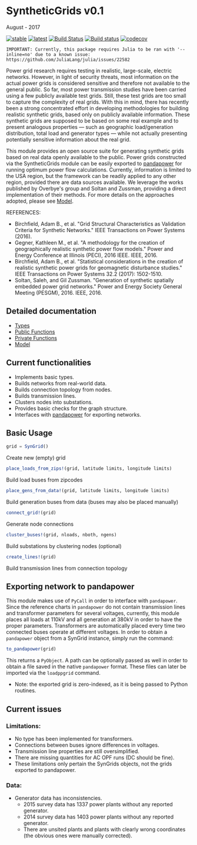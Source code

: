 # SyntheticGrids v0.1
August - 2017

[![stable](https://img.shields.io/badge/docs-stable-blue.svg)](https://invenia.github.io/SyntheticGrids.jl/stable)
[![latest](https://img.shields.io/badge/docs-latest-blue.svg)](https://invenia.github.io/SyntheticGrids.jl/latest)
[![Build Status](https://travis-ci.org/invenia/SyntheticGrids.jl.svg?branch=master)](https://travis-ci.org/invenia/SyntheticGrids.jl)
[![Build status](https://ci.appveyor.com/api/projects/status/k1dv1n6anhdxqb9e/branch/master?svg=true)](https://ci.appveyor.com/project/eperim/syntheticgrids-jl/branch/master)
[![codecov](https://codecov.io/gh/invenia/SyntheticGrids.jl/branch/master/graph/badge.svg)](https://codecov.io/gh/invenia/SyntheticGrids.jl)

```
IMPORTANT: Currently, this package requires Julia to be ran with '--inline=no' due to a known issue: 
https://github.com/JuliaLang/julia/issues/22582
```

Power grid research requires testing in realistic, large-scale,  electric  networks.   However,  in  light  of  security threats,  most  information  on  the  actual  power  grids  is considered  sensitive  and  therefore  not  available  to  the general  public.   So  far,  most  power  transmission  studies have been carried using a few publicly available test grids.  Still,  these test grids are too small to capture the  complexity  of  real  grids.   With  this  in  mind,  there has recently been a strong concentrated effort in developing methodologies for building realistic synthetic grids, based only on publicly available information.  These synthetic grids are supposed to be based on some real example  and  to  present  analogous  properties  —  such  as geographic  load/generation  distribution,  total  load  and generator types — while not actually presenting potentially sensitive information about the real grid.

This module provides an open source suite for generating synthetic grids based on real data openly available to the public. Power grids constructed via the SyntheticGrids module can be easily exported to [pandapower](https://pandapower.readthedocs.io/en/v1.2.2/index.html) for running optimum power flow calculations. Currently, information is limited to the USA region, but the framework can be readily applied to any other region, provided there are data sources available. We leverage the works published by Overbye's group and Soltan and Zussman, providing a direct implementation of their methods. For more details on the approaches adopted, please see [Model](Model.md).

REFERENCES:
- Birchfield, Adam B., et al. "Grid Structural Characteristics as Validation Criteria for Synthetic Networks." IEEE Transactions on Power Systems (2016).
- Gegner, Kathleen M., et al. "A methodology for the creation of geographically realistic synthetic power flow models." Power and Energy Conference at Illinois (PECI), 2016 IEEE. IEEE, 2016.
- Birchfield, Adam B., et al. "Statistical considerations in the creation of realistic synthetic power grids for geomagnetic disturbance studies." IEEE Transactions on Power Systems 32.2 (2017): 1502-1510.
- Soltan, Saleh, and Gil Zussman. "Generation of synthetic spatially embedded power grid networks." Power and Energy Society General Meeting (PESGM), 2016. IEEE, 2016.

## Detailed documentation
* [Types](https://invenia.github.io/SyntheticGrids.jl/latest/Types.html)
* [Public Functions](https://invenia.github.io/SyntheticGrids.jl/latest/Functions.html)
* [Private Functions](https://invenia.github.io/SyntheticGrids.jl/latest/Private.html)
* [Model](https://invenia.github.io/SyntheticGrids.jl/latest/Model.html)

## Current functionalities

- Implements basic types.
- Builds networks from real-world data.
- Builds connection topology from nodes.
- Builds transmission lines.
- Clusters nodes into substations.
- Provides basic checks for the graph structure.
- Interfaces with [pandapower](https://pandapower.readthedocs.io/en/v1.2.2/index.html) for exporting networks.

## Basic Usage

```julia
grid = SynGrid()
```

Create new (empty) grid

```julia
place_loads_from_zips!(grid, latitude limits, longitude limits)
```

Build load buses from zipcodes

```julia
place_gens_from_data!(grid, latitude limits, longitude limits)
```

Build generation buses from data
(buses may also be placed manually)

```julia
connect_grid!(grid)
```

Generate node connections

```julia
cluster_buses!(grid, nloads, nboth, ngens)
```

Build substations by clustering nodes (optional)

```julia
create_lines!(grid)
```

Build transmission lines from connection topology

## Exporting network to pandapower

This module makes use of `PyCall` in order to interface with `pandapower`. Since the reference charts in `pandapower` do not contain transmission lines and transformer parameters for several voltages, currently, this module places all loads at 110kV and all generation at 380kV in order to have the proper parameters. Transformers are automatically placed every time two connected buses operate at different voltages. In order to obtain a `pandapower` object from a SynGrid instance, simply run the command:

```julia
to_pandapower(grid)
```

This returns a `PyObject`. A path can be optionally passed as well in order to obtain a file saved in the native `pandapower` format. These files can later be imported via the `loadppgrid` command.

- Note: the exported grid is zero-indexed, as it is being passed to Python routines.

## Current issues

### Limitations:
- No type has been implemented for transformers.
- Connections between buses ignore differences in voltages.
- Transmission line properties are still oversimplified.
- There are missing quantities for AC OPF runs (DC should be fine).
- These limitations only pertain the SynGrids objects, not the grids exported to pandapower.

### Data:
- Generator data has inconsistencies.
  - 2015 survey data has 1337 power plants without any reported generator.
  - 2014 survey data has 1403 power plants without any reported generator.
  - There are unsited plants and plants with clearly wrong coordinates (the obvious ones
    were manually corrected).
